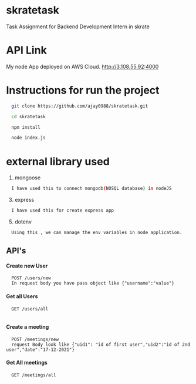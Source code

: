 # skratetask
Task Assignment for Backend Development Intern in skrate

# API Link
My node App deployed on AWS Cloud.
http://3.108.55.92:4000

# Instructions for run the project

```bash
  git clone https://github.com/ajay0988/skratetask.git
```
```bash
  cd skratetask
```
```bash
  npm install
```

```bash
  node index.js
```

# external library used 
1. mongoose
```bash
  I have used this to connect mongodb(NOSQL database) in nodeJS
```
3. express
```bash
  I have used this for create express app
```

5. dotenv
```bash
  Using this , we can manage the env variables in node application.
```

## API's 

#### Create new User

```http
  POST /users/new
  In request body you have pass object like {"username":"value"}
```

#### Get all Users

```http
  GET /users/all
  
```
#### Create a meeting

```http
  POST /meetings/new
  request Body look like {"uid1": "id of first user","uid2":"id of 2nd user","date":"17-12-2021"}
```
#### Get All meetings

```http
  GET /meetings/all
```

